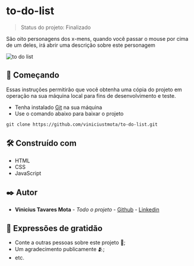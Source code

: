 # to-do-list
> Status do projeto: Finalizado

São oito personagens dos x-mens, quando você passar o mouse por cima de um deles, irá abrir uma descrição sobre este personagem

![to do list](https://github.com/viniciustmota/to-do-list/assets/106537834/035300b5-48d1-44cc-a253-b4890d9b4f13)

## 🚀 Começando

Essas instruções permitirão que você obtenha uma cópia do projeto em operação na sua máquina local para fins de desenvolvimento e teste.

* Tenha instalado [Git](https://git-scm.com/) na sua máquina
* Use o comando abaixo para baixar o projeto
```
git clone https://github.com/viniciustmota/to-do-list.git

```

## 🛠️ Construído com

* HTML
* CSS
* JavaScript

## ✒️ Autor

* **Vinicius Tavares Mota** - *Todo o projeto* - [Github](https://github.com/viniciustmota) - [Linkedin](https://www.linkedin.com/in/viniciustmota)

## 🎁 Expressões de gratidão

* Conte a outras pessoas sobre este projeto 📢;
* Um agradecimento publicamente 🫂;
* etc.

